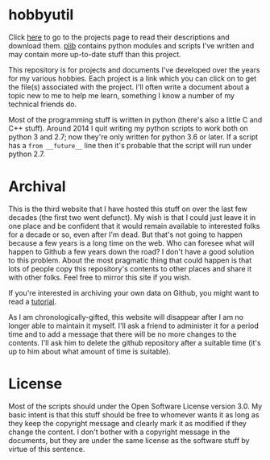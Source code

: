 hobbyutil
=========

Click [here](./project_list.html) to go to the projects page to read their
descriptions and download them.
[plib](https://github.com/someonesdad1/plib) contains python modules and
scripts I've written and may contain more up-to-date stuff than this
project.

This repository is for projects and documents I've developed over the
years for my various hobbies.  Each project is a link which you can
click on to get the file(s) associated with the project.  I'll often
write a document about a topic new to me to help me learn, something I
know a number of my technical friends do.

Most of the programming stuff is written in python (there's also a
little C and C++ stuff).  Around 2014 I quit writing my python
scripts to work both on python 3 and 2.7; now they're only written for
python 3.6 or later.  If a script has a ```from __future__``` line
then it's probable that the script will run under python 2.7.

Archival
========

This is the third website that I have hosted this stuff on over the last
few decades (the first two went defunct).  My wish is that I could just
leave it in one place and be confident that it would remain available to
interested folks for a decade or so, even after I'm dead.  But that's not
going to happen because a few years is a long time on the web.  Who can
foresee what will happen to Github a few years down the road?  I don't have
a good solution to this problem.  About the most pragmatic thing that could
happen is that lots of people copy this repository's contents to other
places and share it with other folks.  Feel free to mirror this site if you
wish.

If you're interested in archiving your own data on Github, you might want
to read a [tutorial](./tutorial.html).

As I am chronologically-gifted, this website will disappear after I am no
longer able to maintain it myself.  I'll ask a friend to administer it for
a period time and to add a message that there will be no more changes to
the contents.  I'll ask him to delete the github repository after a
suitable time (it's up to him about what amount of time is suitable).

License
=======

Most of the scripts should under the Open Software License version 3.0.  My
basic intent is that this stuff should be free to whomever wants it as long
as they keep the copyright message and clearly mark it as modified if they
change the content.  I don't bother with a copyright message in the
documents, but they are under the same license as the software stuff by
virtue of this sentence.
